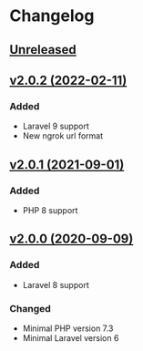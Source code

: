 # Changelog

## [Unreleased](https://github.com/jn-jairo/laravel-ngrok/compare/v2.0.2...2.x)

## [v2.0.2 (2022-02-11)](https://github.com/jn-jairo/laravel-ngrok/compare/v2.0.1...v2.0.2)

### Added
- Laravel 9 support
- New ngrok url format

## [v2.0.1 (2021-09-01)](https://github.com/jn-jairo/laravel-ngrok/compare/v2.0.0...v2.0.1)

### Added
- PHP 8 support

## [v2.0.0 (2020-09-09)](https://github.com/jn-jairo/laravel-ngrok/compare/v1.0.1...v2.0.0)

### Added
- Laravel 8 support

### Changed
- Minimal PHP version 7.3
- Minimal Laravel version 6
